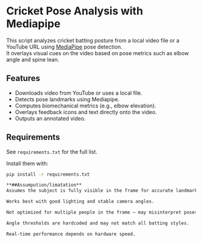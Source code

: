 # Cricket Pose Analysis with Mediapipe

This script analyzes cricket batting posture from a local video file or a YouTube URL using [MediaPipe](https://developers.google.com/mediapipe) pose detection.  
It overlays visual cues on the video based on pose metrics such as elbow angle and spine lean.

## Features
- Downloads video from YouTube or uses a local file.
- Detects pose landmarks using Mediapipe.
- Computes biomechanical metrics (e.g., elbow elevation).
- Overlays feedback icons and text directly onto the video.
- Outputs an annotated video.

## Requirements
See `requirements.txt` for the full list.

Install them with:
```bash
pip install -r requirements.txt

**##Assumpution/limatation**
Assumes the subject is fully visible in the frame for accurate landmark detection.

Works best with good lighting and stable camera angles.

Not optimized for multiple people in the frame — may misinterpret poses.

Angle thresholds are hardcoded and may not match all batting styles.

Real-time performance depends on hardware speed.
